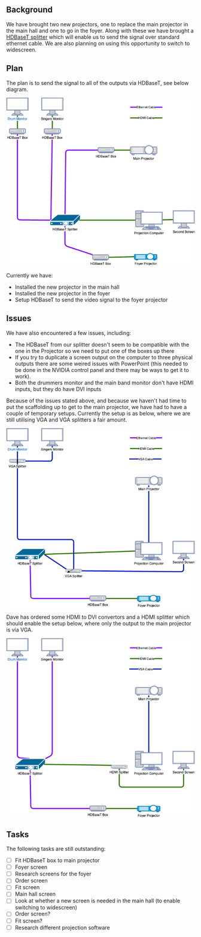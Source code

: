 ## Background

We have brought two new projectors, one to replace the main projector in the main hall and one to go in the foyer. Along with these we have brought a [HDBaseT splitter](https://www.orei.com/products/uhd14-exb400k-ultrahd-hdmi-extender-splitter-over-cat-400feet) which will enable us to send the signal over standard ethernet cable. We are also planning on using this opportunity to switch to widescreen.

## Plan

The plan is to send the signal to all of the outputs via HDBaseT, see below diagram.

![Planned setup](img/video.png)

Currently we have:
- Installed the new projector in the main hall
- Installed the new projector in the foyer
- Setup HDBaseT to send the video signal to the foyer projector

## Issues

We have also encountered a few issues, including:
- The HDBaseT from our splitter doesn't seem to be compatible with the one in the Projector so we need to put one of the boxes up there
- If you try to duplicate a screen output on the computer to three physical outputs there are some weired issues with PowerPoint (this needed to be done in the NVIDIA control panel and there may be ways to get it to work).
- Both the drummers monitor and the main band monitor don't have HDMI inputs, but they do have DVI inputs

Because of the issues stated above, and because we haven't had time to put the scaffolding up to get to the main projector, we have had to have a couple of temporary setups. Currently the setup is as below, where we are still utilising VGA and VGA splitters a fair amount.

![Temporary setup](img/video_temp.png)

Dave has ordered some HDMI to DVI convertors and a HDMI splitter which should enable the setup below, where only the output to the main projector is via VGA.

![Intermediate setup](img/video_temp2.png)

## Tasks

The following tasks are still outstanding:
- [ ]  Fit HDBaseT box to main projector
- [ ]  Foyer screen
  - [ ]  Research screens for the foyer
  - [ ]  Order screen
  - [ ]  Fit screen
- [ ]  Main hall screen
  - [ ]  Look at whether a new screen is needed in the main hall (to enable switching to widescreen)
  - [ ]  Order screen?
  - [ ]  Fit screen?
- [ ]  Research different projection software